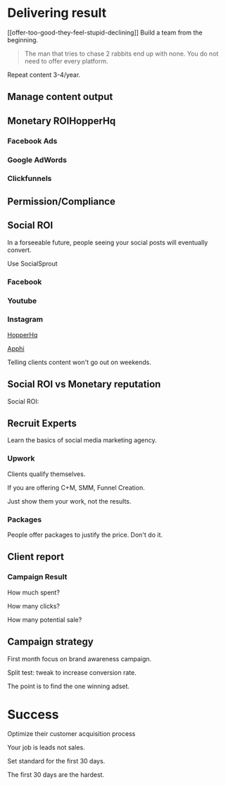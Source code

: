 # Delivering result

[[offer-too-good-they-feel-stupid-declining]]
Build a team from the beginning.
>The man that tries to chase 2 rabbits end up with none.
You do not need to offer every platform.

Repeat content 3-4/year. 
## Manage content output
## Monetary ROIHopperHq
### Facebook Ads

### Google AdWords

### Clickfunnels

## Permission/Compliance

## Social ROI 
In a forseeable future, people seeing your social posts will eventually convert.

Use SocialSprout
### Facebook
### Youtube
### Instagram
[HopperHq](https://www.hopperhq.com/)

[Apphi](https://apphi.com)

Telling clients content won't go out on weekends. 


## Social ROI vs Monetary reputation
Social ROI: 

## Recruit Experts
Learn the basics of social media marketing agency.

### Upwork
Clients qualify themselves.

If you are offering C+M, SMM, Funnel Creation. 

Just show them your work, not the results.

### Packages
People offer packages to justify the price. Don't do it.

## Client report
### Campaign Result
How much spent?

How many clicks?

How many potential sale?

## Campaign strategy
First month focus on brand awareness campaign. 

Split test: tweak to increase conversion rate.

The point is to find the one winning adset.

# Success
Optimize their customer acquisition process

Your job is leads not sales.

Set standard for the first 30 days.

The first 30 days are the hardest. 